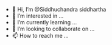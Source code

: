 - 👋 Hi, I’m @Siddhuchandra siddhartha
- 👀 I’m interested in ...
- 🌱 I’m currently learning ...
- 💞️ I’m looking to collaborate on ...
- 📫 How to reach me ...

<!---
Siddhuchandra/Siddhuchandra is a ✨ special ✨ repository because its `README.md` (this file) appears on your GitHub profile.
You can click the Preview link to take a look at your changes.
--->
